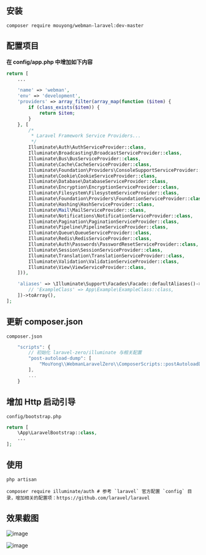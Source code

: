## 安装

```
composer require mouyong/webman-laravel:dev-master
```


## 配置项目

**在 config/app.php 中增加如下内容**

```php
return [
    ...

    'name' => 'webman',
    'env' => 'development',
    'providers' => array_filter(array_map(function ($item) {
        if (class_exists($item)) {
            return $item;
        }
    }, [
        /*
         * Laravel Framework Service Providers...
         */
        Illuminate\Auth\AuthServiceProvider::class,
        Illuminate\Broadcasting\BroadcastServiceProvider::class,
        Illuminate\Bus\BusServiceProvider::class,
        Illuminate\Cache\CacheServiceProvider::class,
        Illuminate\Foundation\Providers\ConsoleSupportServiceProvider::class,
        Illuminate\Cookie\CookieServiceProvider::class,
        Illuminate\Database\DatabaseServiceProvider::class,
        Illuminate\Encryption\EncryptionServiceProvider::class,
        Illuminate\Filesystem\FilesystemServiceProvider::class,
        Illuminate\Foundation\Providers\FoundationServiceProvider::class,
        Illuminate\Hashing\HashServiceProvider::class,
        Illuminate\Mail\MailServiceProvider::class,
        Illuminate\Notifications\NotificationServiceProvider::class,
        Illuminate\Pagination\PaginationServiceProvider::class,
        Illuminate\Pipeline\PipelineServiceProvider::class,
        Illuminate\Queue\QueueServiceProvider::class,
        Illuminate\Redis\RedisServiceProvider::class,
        Illuminate\Auth\Passwords\PasswordResetServiceProvider::class,
        Illuminate\Session\SessionServiceProvider::class,
        Illuminate\Translation\TranslationServiceProvider::class,
        Illuminate\Validation\ValidationServiceProvider::class,
        Illuminate\View\ViewServiceProvider::class,
    ])),

    'aliases' => \Illuminate\Support\Facades\Facade::defaultAliases()->merge([
        // 'ExampleClass' => App\Example\ExampleClass::class,
    ])->toArray(),
];
```


## 更新 composer.json

`composer.json`
```js
    "scripts": {
        // 初始化 laravel-zero/illuminate 与相关配置
        "post-autoload-dump": [
            "MouYong\\WebmanLaravelZero\\ComposerScripts::postAutoloadDump"
        ],
        ...
    }
```


## 增加 Http 启动引导

`config/bootstrap.php`
```php
return [
    \App\LaravelBootstrap::class,
    ...
];
```


## 使用

```shell
php artisan

composer require illuminate/auth # 参考 `laravel` 官方配置 `config` 目录，增加相关的配置项：https://github.com/laravel/laravel
```


## 效果截图

![image](https://user-images.githubusercontent.com/10336437/196345176-9865a0c0-b3cf-4c49-b17a-058480a93a63.png)

![image](https://user-images.githubusercontent.com/10336437/196345268-b0953196-a2b0-49e6-ac2a-ca2eeaeafc0f.png)
